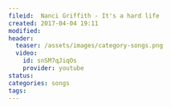```yaml
---
fileid:  Nanci Griffith - It's a hard life
created: 2017-04-04 19:11  
modified:  
header:
  teaser: /assets/images/category-songs.png
  video:
    id: snSM7qJiqOs
    provider: youtube
status:  
categories: songs
tags: 
---
```

